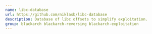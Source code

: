 ```yaml
---
name: libc-database
url: https://github.com/niklasb/libc-database
description: Database of libc offsets to simplify exploitation.
group: blackarch blackarch-reversing blackarch-exploitation
---
```

